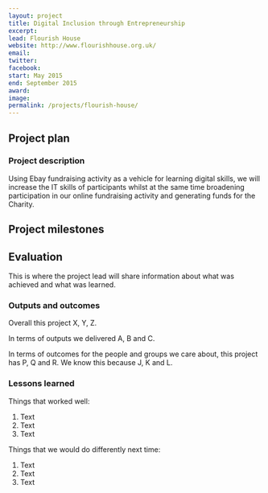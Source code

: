 ```yaml
---
layout: project
title: Digital Inclusion through Entrepreneurship 
excerpt: 
lead: Flourish House
website: http://www.flourishhouse.org.uk/
email: 
twitter: 
facebook: 
start: May 2015
end: September 2015
award: 
image:
permalink: /projects/flourish-house/ 
---
```


## Project plan

### Project description

Using Ebay fundraising activity as a vehicle for learning digital skills, we will increase the IT skills of participants whilst at the same time broadening participation in our online fundraising activity and generating funds for the Charity.


## Project milestones



## Evaluation

This is where the project lead will share information about what was achieved and what was learned.

### Outputs and outcomes

Overall this project X, Y, Z.

In terms of outputs we delivered A, B and C.

In terms of outcomes for the people and groups we care about, this project has P, Q and R. We know this because J, K and L.

### Lessons learned

Things that worked well:

1. Text
2. Text
3. Text

Things that we would do differently next time:

1. Text
2. Text
3. Text
